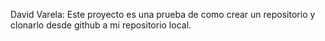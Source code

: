 David Varela: Este proyecto es  una prueba de como crear un repositorio y clonarlo desde github a mi repositorio local.